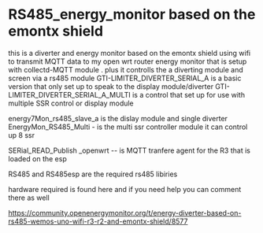 # RS485_energy_monitor  based on the  emontx shield
this is a diverter  and energy monitor based on the emontx shield using wifi to transmit MQTT data to my open wrt router  energy monitor that is setup with collectd-MQTT module . plus it controlls the  a diverting module and screen via a rs485 module
GTI-LIMITER_DIVERTER_SERIAL_A is a basic version that only set up to speak to the  display module/diverter 
GTI-LIMITER_DIVERTER_SERIAL_A_MULTI is a  control that set up  for use with multiple SSR control  or display module

energy7Mon_rs485_slave_a  is the dislay module and single diverter
EnergyMon_RS485_Multi - is the multi ssr controller module it can control up 8 ssr 

SERial_READ_Publish _openwrt  -- is MQTT tranfere agent for the R3 that is loaded on the esp

RS485 and  RS485esp are the required rs485 libiries 

hardware required is found here  and if you need help  you can comment there as well

https://community.openenergymonitor.org/t/energy-diverter-based-on-rs485-wemos-uno-wifi-r3-r2-and-emontx-shield/8577
